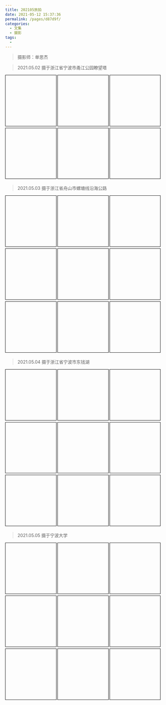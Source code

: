 ```yaml
---
title: 202105旅拍
date: 2021-05-12 15:37:36
permalink: /pages/d87d9f/
categories:
  - 文集
  - 摄影
tags:
  - 
---
```



> 摄影师：单思杰

> 2021.05.02 摄于浙江省宁波市甬江公园瞭望塔

<ul class="figure-list">
  <li>
    <figure style="background-image:url(https://cdn.jsdelivr.net/gh/julie7366/picgo-blog/images/2021-05/67.jpg)">
      <a href="#"></a>
    </figure>
  </li>
  <li>
    <figure style="background-image:url(https://cdn.jsdelivr.net/gh/julie7366/picgo-blog/images/2021-05/62.jpg)">
      <a href="#"></a>
    </figure>
  </li>
   <li>
    <figure style="background-image:url(https://cdn.jsdelivr.net/gh/julie7366/picgo-blog/images/2021-05/63.jpg)">
      <a href="#"></a>
    </figure>
  </li>
  <li>
    <figure style="background-image:url(https://cdn.jsdelivr.net/gh/julie7366/picgo-blog/images/2021-05/64.jpg)">
      <a href="#"></a>
    </figure>
  </li>

   <li>
    <figure style="background-image:url(https://cdn.jsdelivr.net/gh/julie7366/picgo-blog/images/2021-05/65.jpg)">
      <a href="#"></a>
    </figure>
  </li>
  <li>
    <figure style="background-image:url(https://cdn.jsdelivr.net/gh/julie7366/picgo-blog/images/2021-05/66.jpg)">
      <a href="#"></a>
    </figure>
  </li>
</ul>

> 2021.05.03 摄于浙江省舟山市螺塘线沿海公路 

<ul class="figure-list">
  <li>
    <figure style="background-image:url(https://cdn.jsdelivr.net/gh/julie7366/picgo-blog/images/2021-05/1.jpg)">
      <a href="#"></a>
    </figure>
  </li>
  <li>
    <figure style="background-image:url(https://cdn.jsdelivr.net/gh/julie7366/picgo-blog/images/2021-05/2.jpg)">
      <a href="#"></a>
    </figure>
  </li>
   <li>
    <figure style="background-image:url(https://cdn.jsdelivr.net/gh/julie7366/picgo-blog/images/2021-05/3.jpg)">
      <a href="#"></a>
    </figure>
  </li>
  <li>
    <figure style="background-image:url(https://cdn.jsdelivr.net/gh/julie7366/picgo-blog/images/2021-05/4.jpg)">
      <a href="#"></a>
    </figure>
  </li>

   <li>
    <figure style="background-image:url(https://cdn.jsdelivr.net/gh/julie7366/picgo-blog/images/2021-05/5.jpg)">
      <a href="#"></a>
    </figure>
  </li>
  <li>
    <figure style="background-image:url(https://cdn.jsdelivr.net/gh/julie7366/picgo-blog/images/2021-05/6.jpg)">
      <a href="#"></a>
    </figure>
  </li>
  <li>
    <figure style="background-image:url(https://cdn.jsdelivr.net/gh/julie7366/picgo-blog/images/2021-05/7.jpg)">
      <a href="#"></a>
    </figure>
  </li>

   <li>
    <figure style="background-image:url(https://cdn.jsdelivr.net/gh/julie7366/picgo-blog/images/2021-05/8.jpg)">
      <a href="#"></a>
    </figure>
  </li>
  <li>
    <figure style="background-image:url(https://cdn.jsdelivr.net/gh/julie7366/picgo-blog/images/2021-05/9.jpg)">
      <a href="#"></a>
    </figure>
  </li>
</ul>

> 2021.05.04 摄于浙江省宁波市东钱湖

<ul class="figure-list">
  <li>
    <figure style="background-image:url(https://cdn.jsdelivr.net/gh/julie7366/picgo-blog/images/2021-05/11.jpg)">
      <a href="#"></a>
    </figure>
  </li>
  <li>
    <figure style="background-image:url(https://cdn.jsdelivr.net/gh/julie7366/picgo-blog/images/2021-05/12.jpg)">
      <a href="#"></a>
    </figure>
  </li>
   <li>
    <figure style="background-image:url(https://cdn.jsdelivr.net/gh/julie7366/picgo-blog/images/2021-05/13.jpg)">
      <a href="#"></a>
    </figure>
  </li>
  <li>
    <figure style="background-image:url(https://cdn.jsdelivr.net/gh/julie7366/picgo-blog/images/2021-05/14.jpg)">
      <a href="#"></a>
    </figure>
  </li>

   <li>
    <figure style="background-image:url(https://cdn.jsdelivr.net/gh/julie7366/picgo-blog/images/2021-05/15.jpg)">
      <a href="#"></a>
    </figure>
  </li>
  <li>
    <figure style="background-image:url(https://cdn.jsdelivr.net/gh/julie7366/picgo-blog/images/2021-05/16.jpg)">
      <a href="#"></a>
    </figure>
  </li>
  <li>
    <figure style="background-image:url(https://cdn.jsdelivr.net/gh/julie7366/picgo-blog/images/2021-05/17.jpg)">
      <a href="#"></a>
    </figure>
  </li>

   <li>
    <figure style="background-image:url(https://cdn.jsdelivr.net/gh/julie7366/picgo-blog/images/2021-05/18.jpg)">
      <a href="#"></a>
    </figure>
  </li>
  <li>
    <figure style="background-image:url(https://cdn.jsdelivr.net/gh/julie7366/picgo-blog/images/2021-05/19.jpg)">
      <a href="#"></a>
    </figure>
  </li>
</ul>

> 2021.05.05 摄于宁波大学  
<ul class="figure-list">
  <li>
    <figure style="background-image:url(https://cdn.jsdelivr.net/gh/julie7366/picgo-blog/images/2021-05/21.jpg)">
      <a href="#"></a>
    </figure>
  </li>
  <li>
    <figure style="background-image:url(https://cdn.jsdelivr.net/gh/julie7366/picgo-blog/images/2021-05/22.jpg)">
      <a href="#"></a>
    </figure>
  </li>
   <li>
    <figure style="background-image:url(https://cdn.jsdelivr.net/gh/julie7366/picgo-blog/images/2021-05/23.jpg)">
      <a href="#"></a>
    </figure>
  </li>
  <li>
    <figure style="background-image:url(https://cdn.jsdelivr.net/gh/julie7366/picgo-blog/images/2021-05/24.jpg)">
      <a href="#"></a>
    </figure>
  </li>

   <li>
    <figure style="background-image:url(https://cdn.jsdelivr.net/gh/julie7366/picgo-blog/images/2021-05/25.jpg)">
      <a href="#"></a>
    </figure>
  </li>
  <li>
    <figure style="background-image:url(https://cdn.jsdelivr.net/gh/julie7366/picgo-blog/images/2021-05/26.jpg)">
      <a href="#"></a>
    </figure>
  </li>
  <li>
    <figure style="background-image:url(https://cdn.jsdelivr.net/gh/julie7366/picgo-blog/images/2021-05/27.jpg)">
      <a href="#"></a>
    </figure>
  </li>

   <li>
    <figure style="background-image:url(https://cdn.jsdelivr.net/gh/julie7366/picgo-blog/images/2021-05/28.jpg)">
      <a href="#"></a>
    </figure>
  </li>
  <li>
    <figure style="background-image:url(https://cdn.jsdelivr.net/gh/julie7366/picgo-blog/images/2021-05/29.jpg)">
      <a href="#"></a>
    </figure>
  </li>
</ul>

<style scope>
	.figure-list{
		margin: 0;
		padding: 0;
	}
	.figure-list:after{
		content: "";
		display: block;
		clear: both;
		height: 0;
		overflow: hidden;
		visibility: hidden;
	}
	.figure-list li{
		list-style: none;
		float: left;
		width: 32.3%;
		margin: 0 1% 1% 0;
	}
	.figure-list figure{
		border: 1px solid #000;
		position: relative;
		width: 100%;
		height: 0;
		overflow: hidden;
		margin: 0;
		padding-bottom: 100%; /* 关键就在这里 */
		background-position: center;
		background-repeat: no-repeat;
		background-size: cover;
	}
	.figure-list figure a{
		display: block;
		position: absolute;
		width: 100%;
		top: 0;
		bottom: 0;
	}
</style>
